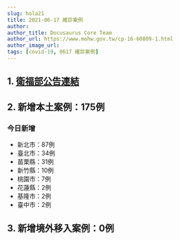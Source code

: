 ```yaml
---
slug: hola21
title: 2021-06-17 確診案例
author: 
author_title: Docusaurus Core Team
author_url: https://www.mohw.gov.tw/cp-16-60809-1.html
author_image_url: 
tags: [covid-19, 0617 確診案例]
---
```


## 1. [衛福部公告連結](https://www.cdc.gov.tw/Bulletin/Detail/3EaqopBnYL-XoDtMI8qQEA?typeid=9)

## 2. 新增本土案例：175例

### 今日新增
* 新北市：87例
* 臺北市：34例
* 苗栗縣：31例
* 新竹縣：10例
* 桃園市：7例
* 花蓮縣：2例
* 基隆市：2例
* 臺中市：2例

## 3. 新增境外移入案例：0例
